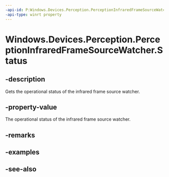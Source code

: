 ```yaml
---
-api-id: P:Windows.Devices.Perception.PerceptionInfraredFrameSourceWatcher.Status
-api-type: winrt property
---
```


<!-- Property syntax
public Windows.Devices.Enumeration.DeviceWatcherStatus Status { get; }
-->

# Windows.Devices.Perception.PerceptionInfraredFrameSourceWatcher.Status

## -description
Gets the operational status of the infrared frame source watcher.

## -property-value
The operational status of the infrared frame source watcher.

## -remarks

## -examples

## -see-also
